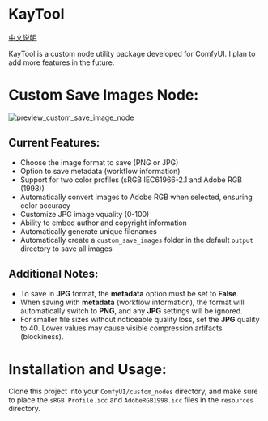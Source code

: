 # KayTool

[中文说明](./README.zh.md)


KayTool is a custom node utility package developed for ComfyUI. I plan to add more features in the future.

# Custom Save Images Node:
![preview_custom_save_image_node](https://github.com/user-attachments/assets/4934de86-e723-450d-b0bb-817f23b20cff)

## Current Features:
- Choose the image format to save (PNG or JPG)
- Option to save metadata (workflow information)
- Support for two color profiles (sRGB IEC61966-2.1 and Adobe RGB (1998))
- Automatically convert images to Adobe RGB when selected, ensuring color accuracy
- Customize JPG image vquality (0-100)
- Ability to embed author and copyright information
- Automatically generate unique filenames
- Automatically create a `custom_save_images` folder in the default `output` directory to save all images

## Additional Notes:
- To save in **JPG** format, the **metadata** option must be set to **False**.
- When saving with **metadata** (workflow information), the format will automatically switch to **PNG**, and any **JPG** settings will be ignored.
- For smaller file sizes without noticeable quality loss, set the **JPG** quality to 40. Lower values may cause visible compression artifacts (blockiness).

# Installation and Usage:
Clone this project into your `ComfyUI/custom_nodes` directory, and make sure to place the `sRGB Profile.icc` and `AdobeRGB1998.icc` files in the `resources` directory.